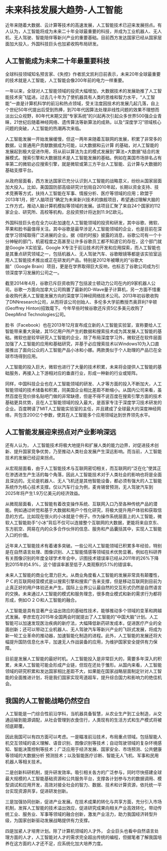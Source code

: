 # 未来科技发展大趋势-人工智能

近年来随着大数据、云计算等技术的高速发展，人工智能技术已迎来发展拐点。有人认为，人工智能将成为未来二十年全球最重要的科技，并成为工业机器人、无人机、无人驾驶、智能陪伴等新兴产业的重要基础。目前西方发达国家已经从国家层面加大投入，外国科技巨头也加紧收购布局研发。

## 人工智能成为未来二十年最重要科技

全球科技领域知名预言家、《失控》作者凯文凯利日前表示，未来20年全球最重要的技术就是人工智能，人工智能会像200年前的电力一样重要。

一年以来，全球对人工智能领域的投资大幅增加，大数据技术的发展助推了人工智能技术突飞猛进。过去几十年为了使机器具有人类的思维和智力水平，“人工智能”一直是计算机科学的前沿和热点领域，受关注度因技术的发展几起几落，自上个世纪50年代提出后受到热捧，到70年代因算法处理非线性问题的效果不理想而淡出公众视野，80年代末期又因“专家系统”的兴起再次引起众多世界500强企业青睐，21世纪后随着神经网络、遗传算法等新算法的成熟，以及“深度学习”领域核心问题的突破，人工智能的热潮再次来临。

人工智能发展一开始发展缓慢，但这一两年来随着互联网的发展，积累了非常多的数据，让普通用户贡献数据成为可能，以大数据和云计算 的基础，对人工智能的发展起到极大促进作用，将从前以算法为主的模式发展到“算法+大数据”结合的发展模式。搜索引擎和大数据技术是人工智能发展的基础。例如在美国市场排名占有率第二的微软必应搜索引擎，就是微软或第三方平台人工智能、云计算与大数据的基础支撑平台。

从政府层面看，西方发达国家已充分认识到人工智能的战略意义，纷纷从国家层面加大投入。比如，美国国防部高级研究计划局自2010年起，长期以资金支持、技术竞赛等方式，扶持人工智能在军事、情报分析、医疗等领域的应用；欧盟于2013年1月，把“人脑项目”确定为未来新兴技术的旗舰项目，希望通过理解大脑的工作方式，推动人脑计算机模拟等领域的发展。该项目汇聚了来自24个国家的112家企业、研究所、高校等机构，总投资预计将达到11.9亿欧元。

外国科技巨头也在全力以赴加速在人工智能领域的投资和研发，其中谷歌、微软、苹果和脸书最值得关注。其中谷歌是最早涉足人工智能领域的企业，也是目前在深度学习领域取得广泛进展的企业。据《纽约时报》披露的消息，谷歌公司有一个十分神秘的部门，机密程度之高甚至让许多谷歌员工都不知道它的存在，这个部门就是Google X实验室。Google X专注于前沿技术的开发和应用探索，而人工智能也是其重点研究领域之一，包括机器人、无人驾驶汽车、谷歌眼镜等都是该实验室运用人工智能技术推出或正在研发的产品。特别是2012年被曝光的“谷歌大脑”（Google Brain）项目，更是在学界取得巨大反响，也标志了谷歌公司成为引领深度学习发展的公司之一。

截至2014年4月，谷歌已斥巨资收购了包括波士顿动力公司在内的9家机器人公司。谷歌一方面向加拿大公司购置了最新的D-Wave量子计算机，另一方面不惜重金收购代表人工智能发展方向的深度学习神经网络技术公司。2013年初谷歌收购了DNNresearch公司，从而将该公司创始人、多伦多大学前教授杰奥菲利?辛顿(Geoffrey Hinton)招致麾下。今年早些时候谷歌还斥资5亿多美元收购了DeepMind Technologies公司。

脸书（Facebook）也在2013年12月宣布成立新的人工智能实验室，宣称要给人工智能带来重大突破，其15亿用户所产生的数据和搜索技术成为其发展人工智能的基础。微软也是较早研究人工智能的企业，除了布局深度学习外，微软还在软件层面加强了人工智能的应用和基础研究，并基于必应搜索技术以Windows10为入口直接推出了面向公众的人工智能产品小冰和小娜。两款类似于个人助理的产品已在全球市场得到应用。

人工智能的投入巨大，微软也进行了大量的技术积累，未来将会提供人工智能的基础服务，再接入上下游相对应的垂直行业，形成一种新的行业或矩阵。

同样，中国科技企业也在人工智能领域的研发、人才等方面的投入不断加大，人工智能领域的技术储备和积累，同美国企业相比差距不断缩小。从国内公司来看，虽然百度在竞价排名贴吧门做的非常缺德，但是不得不说百度在搜索引擎方面的技术基础更具优势，且在人工智能领域的投入最大，是首家专注于深度学习技术研发的企业。百度聘请了MIT人工智能实验室的主任，并且建成了全球最大的深度神经网络，共包含200亿个参数，使其在人工智能多个应用领域达到世界领先水平。 

## 人工智能发展迎来拐点对产业影响深远

还有人认为， 人工智能技术将极大地提升和扩展人类的能力边界，对促进技术创新、提升国家竞争优势，乃至推动人类社会发展产生深远影响。而当前，人工智能技术的发展已经迎来拐点。

从宏观层面看，由于人工智能技术与互联网密切相关，而互联网的“泛在化”使其正在渗透进生产生活的每个角落，因此人工智能技术对于人类社会的影响也将是全面且深远的。无论是机器人、无人飞机还是其他智能设备，都必须有强大的人工智能系统作为核心技术支撑。仅以汽车行业为例，麦肯锡曾预测，无人驾驶汽车到2025年将产生1.9万亿美元的经济效益。

从微观层面看，人工智能有着改变操作系统、互联网入口乃至各种传统产品的潜能。例如通过听觉和基于大数据和用户个性化研究，将极大提升用户体验和获取信息的方式。比如现在很火的小冰就是个例子。作为操作系统层面上的人工智能，微软人工智能助手“小冰”背后不仅可以连接整个互联网的大数据，更能将来自京东、东方航空、网易在内的众多合作伙伴的信息、服务和产品囊括其中，实现人工智能入口的价值。

近年来人工智能技术有着诸多突破。一些公司人工智能领域已积累多年经验，特别是在自然语言处理、图像识别、人工智能情感等领域技术优势显著。例如在科研界有关图像识别的年度全球学术年会中，识图技术错误率已经从2011年的26%下降到2015年的4.9%，这个错误率甚至低于人类观察的5.1%的错误率。

未来人工智能的商业化潜力巨大。从商业角度看人工智能的发展非常具有颠覆性，ＰＣ的互联网经营模式是以搜索引擎和搜索广告来支撑，但是移动互联网到目前为止真正好的用户体验还未产生。国际上业界公认最自然的交互形式仍然是自然语言的交换。未来通过人工智能的模式和服务理念，很多商业模式和新的需求行为都将形成，例如Ｏ２Ｏ和人工智能的融合。

人工智能是具有显著产业溢出效应的基础性技术，能够推动多个领域的变革和跨越式发展。李彦宏在2015年全国两会时就提出了人工智能的“中国大脑”计划。人工智能可以加速发现医治疾病的新疗法，大幅降低新药研发成本，促进医疗产业的全面创新；还可以带动工业机器人、无人驾驶汽车等新兴产业的飞跃式发展，将成为新一轮工业革命的推动器，加速智能化制造的进程。此外，人工智能的发展还将大幅提升国防信息化水平，加速无人作战装备的应用，为维护国家安全提供有力保障。

目前是发展人工智能的最好时机。人工智能投入是非常巨大的，需要多年深入的积累，未来人工智能可能会形成产业链，但现在还处于雏形。从国内来看，人工智能领域的研究积累和发达国家相比差距不大，如果能在国家战略层面制定针对人工智能的全面推进计划，将是我们国家实现弯道超车，提升综合国力和影响力的绝佳机会。

## 我国的人工智能战略仍然空白

人工智能是一门综合性前沿学科，当机器具备智慧，从农业生产到工业制造，从交通运输到能源调配，从社会管理到衣食住行，人类现有的生活方式和生产模式将被彻底颠覆。

因此我国可以有四方面可以考虑。一是瞄准前沿技术，布局重点领域。包括智能人机交互领域的语义理解、语音识别、图像识别等技术；自动驾驶领域的复杂环境感知、智能决策控制等技术；广泛应用于经济发展、国家安全、市场预测、公共健康等领域的大数据分析 预测技术；以及智能医疗诊断、智能无人飞机、军事和民用机器人等相关技术。

二是创新科研机制，提升研发效率。吸引相关各方的广泛参与，同时尽快搭建全球最大规模的人工智能基础资源和公共服务平台，支撑各计划参与方的数据调用、模型调试和应用开发，高效对接全社会的智力、数据、技术和计算资源，依托统一平台实现资源共享，促进研发创新。

三是加强协同创新，促进产业发展。在技术成果的转化与共享方面，充分引入市场机制，发挥人工智能的技术溢出效应，促进研究成果向相关产业高效转化，带动传统工业、服务业、军事等领域的融合创新，激发产业活力，助力我国经济转型升级，为国家创新驱动发展战略提供有力支撑。

四是加紧人才培育计划。除了计算机领域的人才外， 企业巨头也看中自然语言处理方面的人才，人工智能对人才的需求完全超出传统的编程，但据笔者了解我国培养在这方面的人才还不足，应系统化加大培养力度。
